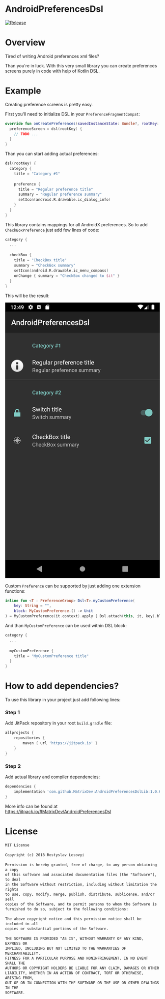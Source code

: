 # AndroidPreferencesDsl

[![Release](https://jitpack.io/v/MatrixDev/flavorAlias.svg)](https://jitpack.io/#MatrixDev/flavorAlias)

# Overview

Tired of writing Android preferences xml files?

Than you're in luck. With this very small library you can create preferences screens purely in code with help of Kotlin DSL.

# Example

Creating preference screens is pretty easy.

First you'll need to initialize DSL in your `PreferenceFragmentCompat`:

```kotlin
override fun onCreatePreferences(savedInstanceState: Bundle?, rootKey: String?) {
  preferenceScreen = dsl(rootKey) {
    // TODO ...
  }
}
```

Than you can start adding actual preferences:

```kotlin
dsl(rootKey) {
  category {
    title = "Category #1"

    preference {
      title = "Regular preference title"
      summary = "Regular preference summary"
      setIcon(android.R.drawable.ic_dialog_info)
    }
  }
}
```

This library contains mappings for all AndroidX preferences. So to add `CheckBoxPreference` just add few lines of code:

```kotlin
category {
  ...

  checkBox {
    title = "CheckBox title"
    summary = "CheckBox summary"
    setIcon(android.R.drawable.ic_menu_compass)
    onChange { summary = "CheckBox changed to $it" }
  }
}
```

This will be the result:

![Example](https://github.com/MatrixDev/AndroidPreferencesDsl/blob/master/AndroidPreferencesDsl.png)

Custom `Preference` can be supported by just adding one extension functions:

```kotlin
inline fun <T : PreferenceGroup> Dsl<T>.myCustomPreference(
	key: String = "",
	block: MyCustomPreference.() -> Unit
) = MyCustomPreference(it.context).apply { Dsl.attach(this, it, key).block() }
```

And than `MyCustomPreference` can be used within DSL block:

```kotlin
category {
  ...

  myCustomPreference {
    title = "MyCustomPreference title"
  }
}
```

# How to add dependencies?

To use this library in your project just add following lines:

### Step 1

Add JitPack repository in your root `build.gradle` file:

```gradle
allprojects {
    repositories {
        maven { url 'https://jitpack.io' }
    }
}
```

### Step 2

Add actual library and compiler dependencies:

```gradle
dependencies {
    implementation 'com.github.MatrixDev:AndroidPreferencesDslLib:1.0.0'
}
```

More info can be found at https://jitpack.io/#MatrixDev/AndroidPreferencesDsl

# License

```
MIT License

Copyright (c) 2018 Rostyslav Lesovyi

Permission is hereby granted, free of charge, to any person obtaining a copy
of this software and associated documentation files (the "Software"), to deal
in the Software without restriction, including without limitation the rights
to use, copy, modify, merge, publish, distribute, sublicense, and/or sell
copies of the Software, and to permit persons to whom the Software is
furnished to do so, subject to the following conditions:

The above copyright notice and this permission notice shall be included in all
copies or substantial portions of the Software.

THE SOFTWARE IS PROVIDED "AS IS", WITHOUT WARRANTY OF ANY KIND, EXPRESS OR
IMPLIED, INCLUDING BUT NOT LIMITED TO THE WARRANTIES OF MERCHANTABILITY,
FITNESS FOR A PARTICULAR PURPOSE AND NONINFRINGEMENT. IN NO EVENT SHALL THE
AUTHORS OR COPYRIGHT HOLDERS BE LIABLE FOR ANY CLAIM, DAMAGES OR OTHER
LIABILITY, WHETHER IN AN ACTION OF CONTRACT, TORT OR OTHERWISE, ARISING FROM,
OUT OF OR IN CONNECTION WITH THE SOFTWARE OR THE USE OR OTHER DEALINGS IN THE
SOFTWARE.
```
